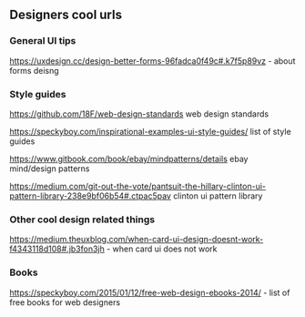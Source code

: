 ## Designers cool urls


### General UI tips

https://uxdesign.cc/design-better-forms-96fadca0f49c#.k7f5p89vz - about forms deisng



### Style guides

https://github.com/18F/web-design-standards web design standards

https://speckyboy.com/inspirational-examples-ui-style-guides/ list of style guides

https://www.gitbook.com/book/ebay/mindpatterns/details ebay mind/design patterns

https://medium.com/git-out-the-vote/pantsuit-the-hillary-clinton-ui-pattern-library-238e9bf06b54#.ctpac5pav clinton ui pattern library


### Other cool design related things

https://medium.theuxblog.com/when-card-ui-design-doesnt-work-f4343118d108#.jb3fon3jh - when card ui does not work


### Books

https://speckyboy.com/2015/01/12/free-web-design-ebooks-2014/ - list of free books for web designers
